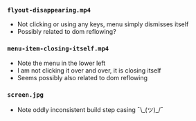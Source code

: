 ### `flyout-disappearing.mp4`
- Not clicking or using any keys, menu simply dismisses itself
- Possibly related to dom reflowing?

### `menu-item-closing-itself.mp4`
- Note the menu in the lower left
- I am not clicking it over and over, it is closing itself
- Seems possibly also related to dom reflowing

### `screen.jpg`
- Note oddly inconsistent build step casing ¯\\\_(ツ)\_/¯
